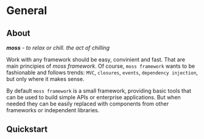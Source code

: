 # General

## About

_**moss** - to relax or chill. the act of chilling_

Work with any framework should be easy, convinient and fast. That are main principies of _moss framework_.
Of course, `moss framework` wants to be fashionable and follows trends: `MVC`, `closures`, `events`, `dependency injection`, but only where it makes sense.

By default `moss framework` is a small framework, providing basic tools that can be used to build simple APIs or enterprise applications.
But when needed they can be easily replaced with components from other frameworks or independent libraries.

## Quickstart
